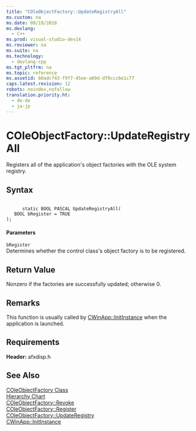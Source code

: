```yaml
---
title: "COleObjectFactory::UpdateRegistryAll"
ms.custom: na
ms.date: 09/19/2016
ms.devlang: 
  - C++
ms.prod: visual-studio-dev14
ms.reviewer: na
ms.suite: na
ms.technology: 
  - devlang-cpp
ms.tgt_pltfrm: na
ms.topic: reference
ms.assetid: 60adcf43-f9f7-45ee-a09d-df9ccc6e1c77
caps.latest.revision: 12
robots: noindex,nofollow
translation.priority.ht: 
  - de-de
  - ja-jp
---
```

# COleObjectFactory::UpdateRegistryAll
Registers all of the application's object factories with the OLE system registry.  
  
## Syntax  
  
```  
  
      static BOOL PASCAL UpdateRegistryAll(  
   BOOL bRegister = TRUE  
);  
```  
  
#### Parameters  
 `bRegister`  
 Determines whether the control class's object factory is to be registered.  
  
## Return Value  
 Nonzero if the factories are successfully updated; otherwise 0.  
  
## Remarks  
 This function is usually called by [CWinApp::InitInstance](../vs140/CWinApp--InitInstance.md) when the application is launched.  
  
## Requirements  
 **Header:** afxdisp.h  
  
## See Also  
 [COleObjectFactory Class](../vs140/COleObjectFactory-Class.md)   
 [Hierarchy Chart](../vs140/Hierarchy-Chart.md)   
 [COleObjectFactory::Revoke](../vs140/COleObjectFactory--Revoke.md)   
 [COleObjectFactory::Register](../vs140/COleObjectFactory--Register.md)   
 [COleObjectFactory::UpdateRegistry](../vs140/COleObjectFactory--UpdateRegistry.md)   
 [CWinApp::InitInstance](../vs140/CWinApp--InitInstance.md)